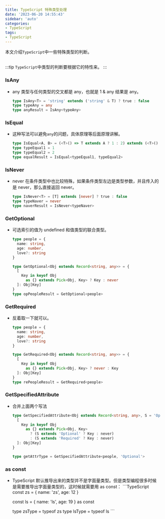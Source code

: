 ```yaml
---
title: TypeScript 特殊类型处理
date: '2023-06-20 14:55:43'
sidebar: 'auto'
categories:
- TypeScript
tags:
- TypeScript
---
```


本文介绍`TypeScript`中一些特殊类型的判断。
<!-- more -->

##
:::tip
`TypeScript`中类型的判断要根据它的特性来。
:::

### IsAny
  - any 类型与任何类型的交叉都是 any，也就是 1 & any 结果是 any。
    ```TypeScript
    type IsAny<T> = 'string' extends ('string' & T) ? true : false
    type typeAny = any
    type anyResult = IsAny<typeAny>
    ```

### IsEqual
  - 这种写法可以避免`any`的问题，具体原理等后面原理讲解。
    ```TypeScript
    type IsEqual<A, B> = (<T>() => T extends A ? 1 : 2) extends (<T>() => T extends B ? 1 : 2) ? true : false
    type typeEqual1 = 1
    type typeEqual2 = 2
    type equalResult = IsEqual<typeEqual1, typeEqual2>
    ```

### IsNever
  - never 在条件类型中也比较特殊，如果条件类型左边是类型参数，并且传入的是 never，那么直接返回 never。
    ```TypeScript
    type IsNever<T> = [T] extends [never] ? true : false
    type typeNaver = never
    type naverResult = IsNever<typeNaver>
    ```

### GetOptional
  - 可选索引的值为 undefined 和值类型的联合类型。
    ```TypeScript
    type people = {
      name: string,
      age: number,
      love?: string
    }

    type GetOptional<Obj extends Record<string, any>> = {
      [
        Key in keyof Obj
          as {} extends Pick<Obj, Key> ? Key : never
      ]: Obj[Key]
    }
    type opPeopleResult = GetOptional<people>
    ```

### GetRequired
  - 反着取一下就可以。
    ```TypeScript
    type people = {
      name: string,
      age: number,
      love?: string
    }

    type GetRequired<Obj extends Record<string, any>> = {
      [
        Key in keyof Obj
          as {} extends Pick<Obj, Key> ? never : Key
      ]: Obj[Key]
    }
    type rePeopleResult = GetRequired<people>
    ```

### GetSpecifiedAttribute
  - 合并上面两个写法
    ```TypeScript
    type GetSpecifiedAttribute<Obj extends Record<string, any>, S = 'Options' | 'Required'> = {
      [
        Key in keyof Obj
          as {} extends Pick<Obj, Key>
            ? (S extends 'Optional' ? Key : never) 
            : (S extends 'Required' ? Key : never)
      ]: Obj[Key]
    }

    type getAttrType = GetSpecifiedAttribute<people, 'Optional'>
    ```
     
### as const
   - TypeScript 默认推导出来的类型并不是字面量类型。但是类型编程很多时候是需要推导出字面量类型的，这时候就需要用 as const：
    ```TypeScript
      const zs = {
        name: 'zs',
        age: 12
      }

      const ls = {
        name: 'ls',
        age: 19
      } as const

      type zsType = typeof zs
      type lsType = typeof ls
    ```


